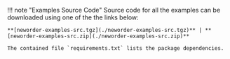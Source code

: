 !!! note "Examples Source Code"
    Source code for all the examples can be downloaded using one of the the links below:

    **[neworder-examples-src.tgz](./neworder-examples-src.tgz)** | **[neworder-examples-src.zip](./neworder-examples-src.zip)**

    The contained file `requirements.txt` lists the package dependencies.